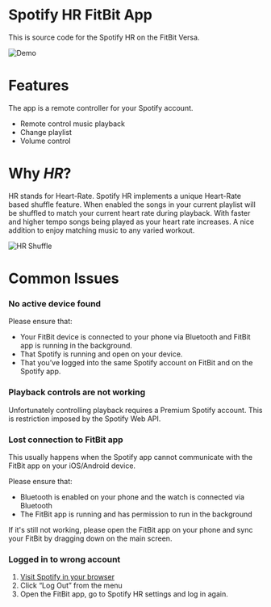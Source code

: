 Spotify HR FitBit App
=====================

This is source code for the Spotify HR on the FitBit Versa.

![Demo](https://image.ibb.co/m4UNqy/image.png)

Features
========

The app is a remote controller for your Spotify account.

 - Remote control music playback
 - Change playlist
 - Volume control
 
Why *HR*?
=========

HR stands for Heart-Rate. Spotify HR implements a unique Heart-Rate based shuffle feature.
When enabled the songs in your current playlist will be shuffled to match your current heart rate during playback.
With faster and higher tempo songs being played as your heart rate increases.
A nice addition to enjoy matching music to any varied workout.

![HR Shuffle](https://image.ibb.co/daFFcd/image.png)


Common Issues
=============

### No active device found

Please ensure that:

 - Your FitBit device is connected to your phone via Bluetooth and FitBit app is running in the background.
 - That Spotify is running and open on your device.
 - That you’ve logged into the same Spotify account on FitBit and on the Spotify app.



### Playback controls are not working

Unfortunately controlling playback requires a Premium Spotify account. This is restriction imposed by the Spotify Web API.


### Lost connection to FitBit app

This usually happens when the Spotify app cannot communicate with the FitBit app on your iOS/Android device.

Please ensure that:

 - Bluetooth is enabled on your phone and the watch is connected via Bluetooth
 - The FitBit app is running and has permission to run in the background

If it's still not working, please open the FitBit app on your phone and sync your FitBit by dragging down on the main screen.


### Logged in to wrong account

1. [Visit Spotify in your browser](https://www.spotify.com/)
2. Click “Log Out” from the menu
3. Open the FitBit app, go to Spotify HR settings and log in again. 
